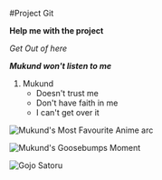#Project Git

**Help me with the project**

*Get Out of here*

***Mukund won't listen to me***

1. Mukund
   * Doesn't trust me
   * Don't have faith in me
   * I can't get over it

![Mukund's Most Favourite Anime arc](https://images-wixmp-ed30a86b8c4ca887773594c2.wixmp.com/f/4afbe204-c793-4e6d-b633-000394e0a30d/d85aphf-a854d7c4-ce96-4eb2-8204-7b2938f8e7e4.jpg/v1/fill/w_800,h_1086,q_75,strp/hxh__chimera_ant_arc__by_michael0118_d85aphf-fullview.jpg?token=eyJ0eXAiOiJKV1QiLCJhbGciOiJIUzI1NiJ9.eyJzdWIiOiJ1cm46YXBwOjdlMGQxODg5ODIyNjQzNzNhNWYwZDQxNWVhMGQyNmUwIiwiaXNzIjoidXJuOmFwcDo3ZTBkMTg4OTgyMjY0MzczYTVmMGQ0MTVlYTBkMjZlMCIsIm9iaiI6W1t7ImhlaWdodCI6Ijw9MTA4NiIsInBhdGgiOiJcL2ZcLzRhZmJlMjA0LWM3OTMtNGU2ZC1iNjMzLTAwMDM5NGUwYTMwZFwvZDg1YXBoZi1hODU0ZDdjNC1jZTk2LTRlYjItODIwNC03YjI5MzhmOGU3ZTQuanBnIiwid2lkdGgiOiI8PTgwMCJ9XV0sImF1ZCI6WyJ1cm46c2VydmljZTppbWFnZS5vcGVyYXRpb25zIl19.A71npxYlBDVSYjQW1Vmu8ucdklwYslXQuUyMSH_S0Gw)

![Mukund's Goosebumps Moment](https://i.ytimg.com/vi/YUqZI0dFltc/maxresdefault.jpg)

![Gojo Satoru](https://i.pinimg.com/originals/92/d8/3e/92d83ed114a45549e18ac25b1a4b4e83.png)

